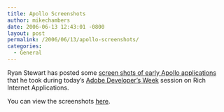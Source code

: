 ```yaml
---
title: Apollo Screenshots
author: mikechambers
date: 2006-06-13 12:43:01 -0800
layout: post
permalink: /2006/06/13/apollo-screenshots/
categories:
  - General
---
```



Ryan Stewart has posted some [screen shots of early Apollo applications][1] that he took during today&#8217;s [Adobe Developer&#8217;s Week][2] session on Rich Internet Applications.

You can view the screenshots [here][1].

 [1]: http://www.digitalbackcountry.com/index.cfm/2006/6/13/I-Have-Seen-Apollo-and-it-is-Awesome
 [2]: http://www.adobe.com/cfusion/event/index.cfm?event=detail&id=452429&loc=en_us